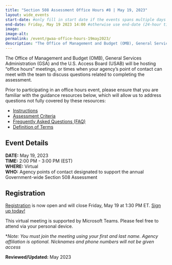 ```yaml
---
title: "Section 508 Assessment Office Hours #8 | May 19, 2023"
layout: wide_events
start-date: #only fill in start date if the events spans multiple days (24-hour time)
end-date: Friday, May 19 2023 14:00 #otherwise use end-date (24-hour time)
image:
image-alt: 
permalink: /event/gwaa-office-hours-19may2023/
description: "The Office of Management and Budget (OMB), General Services Administration (GSA) and the U.S. Access Board (USAB) will be hosting “office hours” meetings, or times when your agency’s point of contact can meet with our teams to discuss the criteria or other questions related to completing the assessment."
---
```

The Office of Management and Budget (OMB), General Services Administration (GSA) and the U.S. Access Board (USAB) will be hosting “office hours” meetings, or times when your agency’s point of contact can meet with the team to discuss questions related to completing the assessment.

Prior to participating in an office hours event, please ensure that you are familiar with the guidance resources below, which will allow us to address questions not fully covered by these resources: 
- [Instructions][1]
- [Assessment Criteria][2] 
- [Frequently Asked Questions (FAQ)][4]
- [Definition of Terms][5]

## Event Details
**DATE:** May 19, 2023  
**TIME:** 2:00 PM - 3:00 PM (EST)  
**WHERE:** Virtual  
**WHO:** Agency points of contact designated to support the annual Government-wide Section 508 Assessment  

## Registration
[Registration][7] is now open and will close Friday, May 19 at 1:30 PM ET. [Sign up today!][7]   

This virtual meeting is supported by Microsoft Teams. Please feel free to attend via your personal device.  

**Note: You must join the meeting using your first and last name. Agency affiliation is optional. Nicknames and phone numbers will not be given access*

**Reviewed/Updated:** May 2023

[1]: {{site.baseurl}}/manage/section-508-assessment/
[2]: {{site.baseurl}}/manage/section-508-assessment/criteria/      
[4]: {{site.baseurl}}/manage/section-508-assessment/faq/
[5]: {{site.baseurl}}/manage/section-508-assessment/definition-of-terms/
[6]: {{site.baseurl}}/events/
[7]: https://teams.microsoft.com/registration/9ZNg_F7lk0-yzybQgiIByQ,XW44C1SSm0iZnv-orU953g,UY57odKjB0Sk60-gfI-uPg,j0SGLB34y0masNHZeXiyUg,Z5CDSUV2xkOdacQvyGc-WA,JSr-6MpNDUW1mSbnYra1hQ?mode=read&tenantId=fc6093f5-e55e-4f93-b2cf-26d0822201c9